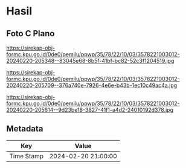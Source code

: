 # Hasil

## Foto C Plano

https://sirekap-obj-formc.kpu.go.id/0de0/pemilu/ppwp/35/78/22/10/03/3578221003012-20240220-205348--83045e68-8b5f-41bf-bc82-52c3f1204519.jpg

https://sirekap-obj-formc.kpu.go.id/0de0/pemilu/ppwp/35/78/22/10/03/3578221003012-20240220-205709--376a740e-7926-4e6e-b43b-1ec10c49ac4a.jpg

https://sirekap-obj-formc.kpu.go.id/0de0/pemilu/ppwp/35/78/22/10/03/3578221003012-20240220-205614--9d23be18-3827-41f1-a4d2-24010192d378.jpg


## Metadata

| Key        | Value               |
| ---------- | ------------------- |
| Time Stamp | 2024-02-20 21:00:00 |



